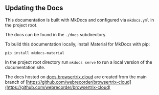 ## Updating the Docs

This documentation is built with MkDocs and configured via `mkdocs.yml` in the project root.

The docs can be found in the `./docs` subdirectory.

To build this documentation locally, install Material for MkDocs with pip:

```shell
pip install mkdocs-material
```

In the project root directory run `mkdocs serve` to run a local version of the documentation site.

The docs hosted on [docs.browsertrix.cloud](https://docs.browsertrix.cloud) are created from the main branch of [https://github.com/webrecorder/browsertrix-cloud](https://github.com/webrecorder/browsertrix-cloud)
